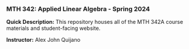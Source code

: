 ### MTH 342: Applied Linear Algebra - Spring 2024

**Quick Description:** This repository houses all of the MTH 342A course materials and student-facing website.

**Instructor:** Alex John Quijano